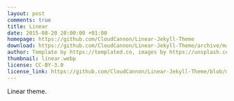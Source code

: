 ```yaml
---
layout: post
comments: true
title: Linear
date: 2015-08-20 20:00:00 +01:00
homepage: https://github.com/CloudCannon/Linear-Jekyll-Theme
download: https://github.com/CloudCannon/Linear-Jekyll-Theme/archive/master.zip
author: Template by https://templated.co, images by https://unsplash.com, ported by https://cloudcannon.com
thumbnail: linear.webp
license: CC-BY-3.0
license_link: https://github.com/CloudCannon/Linear-Jekyll-Theme/blob/master/LICENSE.txt
---
```


Linear theme.
